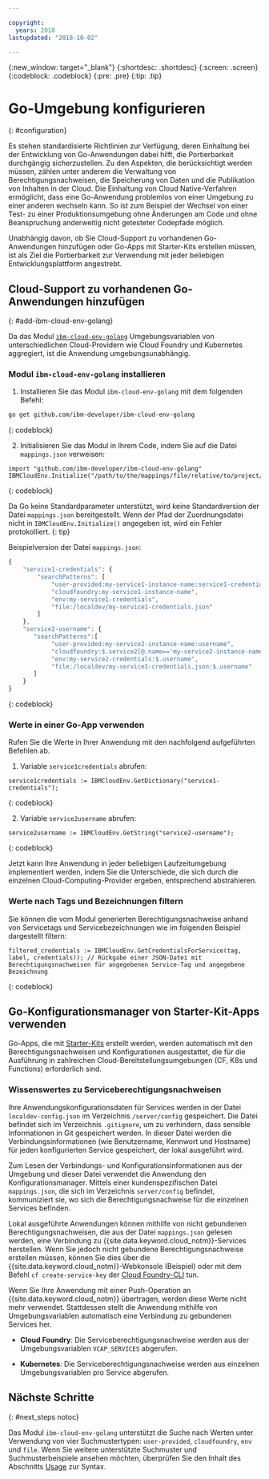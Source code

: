 ```yaml
---

copyright:
  years: 2018
lastupdated: "2018-10-02"

---
```


{:new_window: target="_blank"}
{:shortdesc: .shortdesc}
{:screen: .screen}
{:codeblock: .codeblock}
{:pre: .pre}
{:tip: .tip}

# Go-Umgebung konfigurieren
{: #configuration}

Es stehen standardisierte Richtlinien zur Verfügung, deren Einhaltung bei der Entwicklung von Go-Anwendungen dabei hilft, die Portierbarkeit durchgängig sicherzustellen. Zu den Aspekten, die berücksichtigt werden müssen, zählen unter anderem die Verwaltung von Berechtigungsnachweisen, die Speicherung von Daten und die Publikation von Inhalten in der Cloud. Die Einhaltung von Cloud Native-Verfahren ermöglicht, dass eine Go-Anwendung problemlos von einer Umgebung zu einer anderen wechseln kann. So ist zum Beispiel der Wechsel von einer Test- zu einer Produktionsumgebung ohne Änderungen am Code und ohne Beanspruchung anderweitig nicht getesteter Codepfade möglich.

Unabhängig davon, ob Sie Cloud-Support zu vorhandenen Go-Anwendungen hinzufügen oder Go-Apps mit Starter-Kits erstellen müssen, ist als Ziel die Portierbarkeit zur Verwendung mit jeder beliebigen Entwicklungsplattform angestrebt.

## Cloud-Support zu vorhandenen Go-Anwendungen hinzufügen
{: #add-ibm-cloud-env-golang}

Da das Modul [`ibm-cloud-env-golang`](https://github.com/ibm-developer/ibm-cloud-env-golang) Umgebungsvariablen von unterschiedlichen Cloud-Providern wie Cloud Foundry und Kubernetes aggregiert, ist die Anwendung umgebungsunabhängig.

### Modul `ibm-cloud-env-golang` installieren
1. Installieren Sie das Modul `ibm-cloud-env-golang` mit dem folgenden Befehl:
  ```bash
  go get github.com/ibm-developer/ibm-cloud-env-golang
  ```
  {: codeblock}

2. Initialisieren Sie das Modul in Ihrem Code, indem Sie auf die Datei `mappings.json` verweisen:
  ```golang
  import "github.com/ibm-developer/ibm-cloud-env-golang"
  IBMCloudEnv.Initialize("/path/to/the/mappings/file/relative/to/project/root")
  ```
  {: codeblock}

  Da Go keine Standardparameter unterstützt, wird keine Standardversion der Datei `mappings.json` bereitgestellt. Wenn der Pfad der Zuordnungsdatei nicht in `IBMCloudEnv.Initialize()` angegeben ist, wird ein Fehler protokolliert.
  {: tip}

  Beispielversion der Datei `mappings.json`:
  ```javascript
  {
      "service1-credentials": {
          "searchPatterns": [
              "user-provided:my-service1-instance-name:service1-credentials",
              "cloudfoundry:my-service1-instance-name", 
              "env:my-service1-credentials", 
              "file:/localdev/my-service1-credentials.json" 
          ]
      },
      "service2-username": {
         "searchPatterns":[
              "user-provided:my-service2-instance-name:username",
              "cloudfoundry:$.service2[@.name=='my-service2-instance-name'].credentials.username",
              "env:my-service2-credentials:$.username",
              "file:/localdev/my-service1-credentials.json:$.username"
         ]
      }
  }
  ```
  {: codeblock}

### Werte in einer Go-App verwenden
Rufen Sie die Werte in Ihrer Anwendung mit den nachfolgend aufgeführten Befehlen ab.

1. Variable `service1credentials` abrufen:
  ```golang
  service1credentials := IBMCloudEnv.GetDictionary("service1-credentials");
  ```
  {: codeblock}

2. Variable `service2username` abrufen:
  ```golang
  service2username := IBMCloudEnv.GetString("service2-username");
  ```
  {: codeblock}

Jetzt kann Ihre Anwendung in jeder beliebigen Laufzeitumgebung implementiert werden, indem Sie die Unterschiede, die sich durch die einzelnen Cloud-Computing-Provider ergeben, entsprechend abstrahieren.

### Werte nach Tags und Bezeichnungen filtern
Sie können die vom Modul generierten Berechtigungsnachweise anhand von Servicetags und Servicebezeichnungen wie im folgenden Beispiel dargestellt filtern:
```golang
filtered_credentials := IBMCloudEnv.GetCredentialsForService(tag, label, credentials)); // Rückgabe einer JSON-Datei mit Berechtigungsnachweisen für angegebenen Service-Tag und angegebene Bezeichnung
```
{: codeblock}

## Go-Konfigurationsmanager von Starter-Kit-Apps verwenden
Go-Apps, die mit [Starter-Kits](https://console.bluemix.net/developer/appservice/starter-kits/) erstellt werden, werden automatisch mit den Berechtigungsnachweisen und Konfigurationen ausgestattet, die für die Ausführung in zahlreichen Cloud-Bereitstellungsumgebungen (CF, K8s und Functions) erforderlich sind.

### Wissenswertes zu Serviceberechtigungsnachweisen

Ihre Anwendungskonfigurationsdaten für Services werden in der Datei `localdev-config.json` im Verzeichnis `/server/config` gespeichert. Die Datei befindet sich im Verzeichnis `.gitignore`, um zu verhindern, dass sensible Informationen in Git gespeichert werden. In dieser Datei werden die Verbindungsinformationen (wie Benutzername, Kennwort und Hostname) für jeden konfigurierten Service gespeichert, der lokal ausgeführt wird.

Zum Lesen der Verbindungs- und Konfigurationsinformationen aus der Umgebung und dieser Datei verwendet die Anwendung den Konfigurationsmanager. Mittels einer kundenspezifischen Datei `mappings.json`, die sich im Verzeichnis `server/config` befindet, kommuniziert sie, wo sich die Berechtigungsnachweise für die einzelnen Services befinden.

Lokal ausgeführte Anwendungen können mithilfe von nicht gebundenen Berechtigungsnachweisen, die aus der Datei `mappings.json` gelesen werden, eine Verbindung zu {{site.data.keyword.cloud_notm}}-Services herstellen. Wenn Sie jedoch nicht gebundene Berechtigungsnachweise erstellen müssen, können Sie dies über die {{site.data.keyword.cloud_notm}}-Webkonsole (Beispiel) oder mit dem Befehl `cf create-service-key` der [Cloud Foundry-CLI](https://docs.cloudfoundry.org/cf-cli/) tun.

Wenn Sie Ihre Anwendung mit einer Push-Operation an {{site.data.keyword.cloud_notm}} übertragen, werden diese Werte nicht mehr verwendet. Stattdessen stellt die Anwendung mithilfe von Umgebungsvariablen automatisch eine Verbindung zu gebundenen Services her. 

* **Cloud Foundry**: Die Serviceberechtigungsnachweise werden aus der Umgebungsvariablen `VCAP_SERVICES` abgerufen.

* **Kubernetes**: Die Serviceberechtigungsnachweise werden aus einzelnen Umgebungsvariablen pro Service abgerufen.


## Nächste Schritte
{: #next_steps notoc}

Das Modul `ibm-cloud-env-golang` unterstützt die Suche nach Werten unter Verwendung von vier Suchmustertypen: `user-provided`, `cloudfoundry`, `env` und `file`. Wenn Sie weitere unterstützte Suchmuster und Suchmusterbeispiele ansehen möchten, überprüfen Sie den Inhalt des Abschnitts [Usage](https://github.com/ibm-developer/ibm-cloud-env-golang#usage) zur Syntax.
